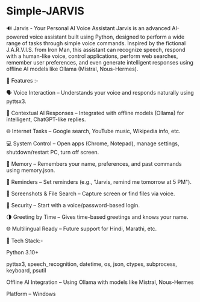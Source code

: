 # Simple-JARVIS

🔊 Jarvis - Your Personal AI Voice Assistant
Jarvis is an advanced AI-powered voice assistant built using Python, designed to perform a wide range of tasks through simple voice commands. Inspired by the fictional J.A.R.V.I.S. from Iron Man, this assistant can recognize speech, respond with a human-like voice, control applications, perform web searches, remember user preferences, and even generate intelligent responses using offline AI models like Ollama (Mistral, Nous-Hermes).

🚀 Features :-

🗣️ Voice Interaction – Understands your voice and responds naturally using pyttsx3.

🧠 Contextual AI Responses – Integrated with offline models (Ollama) for intelligent, ChatGPT-like replies.

🌐 Internet Tasks – Google search, YouTube music, Wikipedia info, etc.

💻 System Control – Open apps (Chrome, Notepad), manage settings, shutdown/restart PC, turn off screen.

📝 Memory – Remembers your name, preferences, and past commands using memory.json.

📅 Reminders – Set reminders (e.g., "Jarvis, remind me tomorrow at 5 PM").

📸 Screenshots & File Search – Capture screen or find files via voice.

🔐 Security – Start with a voice/password-based login.

🌗 Greeting by Time – Gives time-based greetings and knows your name.

🌐 Multilingual Ready – Future support for Hindi, Marathi, etc.

🧰 Tech Stack:-

Python 3.10+

pyttsx3, speech_recognition, datetime, os, json, ctypes, subprocess, keyboard, psutil

Offline AI Integration – Using Ollama with models like Mistral, Nous-Hermes

Platform – Windows
